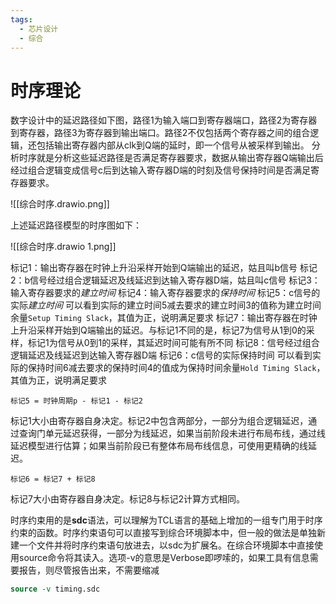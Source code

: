 ```yaml
---
tags:
  - 芯片设计
  - 综合
---
```

# 时序理论
数字设计中的延迟路径如下图，路径1为输入端口到寄存器端口，路径2为寄存器到寄存器，路径3为寄存器到输出端口。路径2不仅包括两个寄存器之间的组合逻辑，还包括输出寄存器内部从clk到Q端的延时，即一个信号从被采样到输出。
分析时序就是分析这些延迟路径是否满足寄存器要求，数据从输出寄存器Q端输出后经过组合逻辑变成信号c后到达输入寄存器D端的时刻及信号保持时间是否满足寄存器要求。

![[综合时序.drawio.png]]

上述延迟路径模型的时序图如下：

![[综合时序.drawio 1.png]]

标记1：输出寄存器在时钟上升沿采样开始到Q端输出的延迟，姑且叫b信号
标记2：b信号经过组合逻辑延迟及线延迟到达输入寄存器D端，姑且叫c信号
标记3：输入寄存器要求的*建立时间*
标记4：输入寄存器要求的*保持时间*
标记5：c信号的实际*建立时间*
可以看到实际的建立时间5减去要求的建立时间3的值称为建立时间余量`Setup Timing Slack`，其值为正，说明满足要求
标记7：输出寄存器在时钟上升沿采样开始到Q端输出的延迟。与标记1不同的是，标记7为信号从1到0的采样，标记1为信号从0到1的采样，其延迟时间可能有所不同
标记8：信号经过组合逻辑延迟及线延迟到达输入寄存器D端
标记6：c信号的实际保持时间
可以看到实际的保持时间6减去要求的保持时间4的值成为保持时间余量`Hold Timing Slack`，其值为正，说明满足要求
```
标记5 = 时钟周期p - 标记1 - 标记2
```
标记1大小由寄存器自身决定。标记2中包含两部分，一部分为组合逻辑延迟，通过查询门单元延迟获得，一部分为线延迟，如果当前阶段未进行布局布线，通过线延迟模型进行估算；如果当前阶段已有整体布局布线信息，可使用更精确的线延迟。
```
标记6 = 标记7 + 标记8
```
标记7大小由寄存器自身决定。标记8与标记2计算方式相同。


时序约束用的是**sdc**语法，可以理解为TCL语言的基础上增加的一组专门用于时序约束的函数。时序约束语句可以直接写到综合环境脚本中，但一般的做法是单独新建一个文件并将时序约束语句放进去，以sdc为扩展名。在综合环境脚本中直接使用source命令将其读入。选项-v的意思是Verbose即啰嗦的，如果工具有信息需要报告，则尽管报告出来，不需要缩减
```tcl
source -v timing.sdc
```
